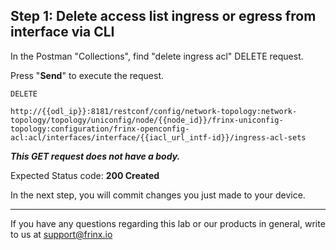 ## Step 1: Delete access list ingress or egress from interface via CLI

In the Postman "Collections", find "delete ingress acl" DELETE request.


Press "**Send**" to execute the request.

```
DELETE

http://{{odl_ip}}:8181/restconf/config/network-topology:network-topology/topology/uniconfig/node/{{node_id}}/frinx-uniconfig-topology:configuration/frinx-openconfig-acl:acl/interfaces/interface/{{iacl_url_intf-id}}/ingress-acl-sets
```

***This GET request does not have a body.***

Expected Status code: **200 Created**

In the next step, you will commit changes you just made to your device.

---
If you have any questions regarding this lab or our products in general, write to us at [support@frinx.io](mailto:support@frinx.io)